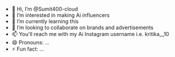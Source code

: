 - 👋 Hi, I’m @Sumit400-cloud
- 👀 I’m interested in making Ai influencers 
- 🌱 I’m currently learning this
- 💞️ I’m looking to collaborate on brands and advertisements 
- 📫 You'll reach me with my Ai Instagram username i.e. kritika__10
- 😄 Pronouns: ...
- ⚡ Fun fact: ...

<!---
Sumit400-cloud/Sumit400-cloud is a ✨ special ✨ repository because its `README.md` (this file) appears on your GitHub profile.
You can click the Preview link to take a look at your changes.
--->
